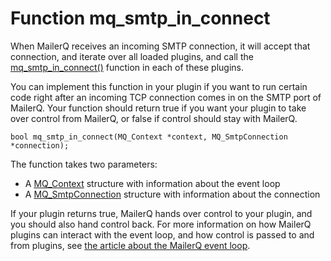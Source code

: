 # Function mq_smtp_in_connect

When MailerQ receives an incoming SMTP connection, it will accept that connection, and iterate over all loaded plugins, and call the [mq_smtp_in_connect()](copernica-docs:Mailerq/mq_smtp_in_connect) function in each of these plugins.

You can implement this function in your plugin if you want to run certain code right after an incoming TCP connection comes in on the SMTP port of MailerQ. Your function should return true if you want your plugin to take over control from MailerQ, or false if control should stay with MailerQ.

```
bool mq_smtp_in_connect(MQ_Context *context, MQ_SmtpConnection *connection);

```

The function takes two parameters:

*   A [MQ_Context](copernica-docs:Mailerq/mq_context) structure with information about the event loop
*   A [MQ_SmtpConnection](copernica-docs:Mailerq/mq_smtpconnection) structure with information about the connection

If your plugin returns true, MailerQ hands over control to your plugin, and you should also hand control back. For more information on how MailerQ plugins can interact with the event loop, and how control is passed to and from plugins, see [the article about the MailerQ event loop](copernica-docs:Mailerq/eventloop).
